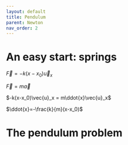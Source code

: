 ```yaml
---
layout: default
title: Pendulum
parent: Newton
nav_order: 2
---
```


# An easy start: springs

$\vec{F}= -k(x-x_0)\vec{u}_x$

$\vec{F}=m\vec{a}$

$-k(x-x_0)\vec{u}_x = m\ddot{x}\vec{u}_x$

$\ddot{x}=-\frac{k}{m}(x-x_0)$

# The pendulum problem

